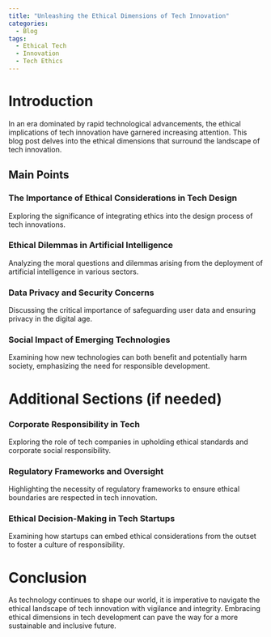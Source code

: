 ```yaml
---
title: "Unleashing the Ethical Dimensions of Tech Innovation"
categories:
  - Blog
tags:
  - Ethical Tech
  - Innovation
  - Tech Ethics
---
```


# Introduction
In an era dominated by rapid technological advancements, the ethical implications of tech innovation have garnered increasing attention. This blog post delves into the ethical dimensions that surround the landscape of tech innovation.

## Main Points
### The Importance of Ethical Considerations in Tech Design
Exploring the significance of integrating ethics into the design process of tech innovations.

### Ethical Dilemmas in Artificial Intelligence
Analyzing the moral questions and dilemmas arising from the deployment of artificial intelligence in various sectors.

### Data Privacy and Security Concerns
Discussing the critical importance of safeguarding user data and ensuring privacy in the digital age.

### Social Impact of Emerging Technologies
Examining how new technologies can both benefit and potentially harm society, emphasizing the need for responsible development.

# Additional Sections (if needed)
### Corporate Responsibility in Tech
Exploring the role of tech companies in upholding ethical standards and corporate social responsibility.

### Regulatory Frameworks and Oversight
Highlighting the necessity of regulatory frameworks to ensure ethical boundaries are respected in tech innovation.

### Ethical Decision-Making in Tech Startups
Examining how startups can embed ethical considerations from the outset to foster a culture of responsibility.

# Conclusion
As technology continues to shape our world, it is imperative to navigate the ethical landscape of tech innovation with vigilance and integrity. Embracing ethical dimensions in tech development can pave the way for a more sustainable and inclusive future.